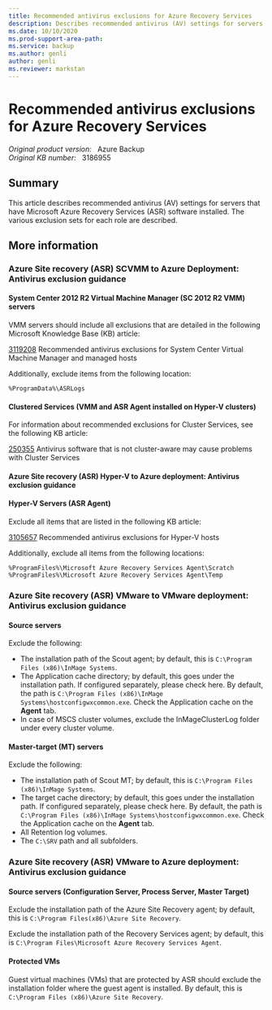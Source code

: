 ```yaml
---
title: Recommended antivirus exclusions for Azure Recovery Services
description: Describes recommended antivirus (AV) settings for servers that have Microsoft Azure Recovery Services (ASR) software installed. The various exclusion sets for each role are described.
ms.date: 10/10/2020
ms.prod-support-area-path: 
ms.service: backup
ms.author: genli
author: genli
ms.reviewer: markstan
---
```

# Recommended antivirus exclusions for Azure Recovery Services

_Original product version:_ &nbsp; Azure Backup  
_Original KB number:_ &nbsp; 3186955

## Summary

This article describes recommended antivirus (AV) settings for servers that have Microsoft Azure Recovery Services (ASR) software installed. The various exclusion sets for each role are described.

## More information

### Azure Site recovery (ASR) SCVMM to Azure Deployment: Antivirus exclusion guidance

#### System Center 2012 R2 Virtual Machine Manager (SC 2012 R2 VMM) servers 

VMM servers should include all exclusions that are detailed in the following Microsoft Knowledge Base (KB) article:

[3119208](https://support.microsoft.com/help/3119208) Recommended antivirus exclusions for System Center Virtual Machine Manager and managed hosts

Additionally, exclude items from the following location:

`%ProgramData%\ASRLogs`

#### Clustered Services (VMM and ASR Agent installed on Hyper-V clusters) 

For information about recommended exclusions for Cluster Services, see the following KB article:

[250355](https://support.microsoft.com/help/250355) Antivirus software that is not cluster-aware may cause problems with Cluster Services

#### Azure Site recovery (ASR) Hyper-V to Azure deployment: Antivirus exclusion guidance

#### Hyper-V Servers (ASR Agent) 

Exclude all items that are listed in the following KB article:

[3105657](https://support.microsoft.com/help/3105657) Recommended antivirus exclusions for Hyper-V hosts

Additionally, exclude all items from the following locations:

`%ProgramFiles%\Microsoft Azure Recovery Services Agent\Scratch`  
`%ProgramFiles%\Microsoft Azure Recovery Services Agent\Temp`

### Azure Site recovery (ASR) VMware to VMware deployment: Antivirus exclusion guidance

#### Source servers 

Exclude the following:

- The installation path of the Scout agent; by default, this is `C:\Program Files (x86)\InMage Systems`.
- The Application cache directory; by default, this goes under the installation path. If configured separately, please check here. By default, the path is `C:\Program Files (x86)\InMage Systems\hostconfigwxcommon.exe`. Check the Application cache on the **Agent** tab.
- In case of MSCS cluster volumes, exclude the InMageClusterLog folder under every cluster volume.

#### Master-target (MT) servers 

Exclude the following:

- The installation path of Scout MT; by default, this is `C:\Program Files (x86)\InMage Systems`.
- The target cache directory; by default, this goes under the installation path. If configured separately, please check here. By default, the path is `C:\Program Files (x86)\InMage Systems\hostconfigwxcommon.exe`. Check the Application cache on the **Agent** tab.
- All Retention log volumes.
- The `C:\SRV` path and all subfolders.

### Azure Site recovery (ASR) VMware to Azure deployment: Antivirus exclusion guidance

#### Source servers (Configuration Server, Process Server, Master Target) 

Exclude the installation path of the Azure Site Recovery agent; by default, this is `C:\Program Files(x86)\Azure Site Recovery`.

Exclude the installation path of the Recovery Services agent; by default, this is `C:\Program Files\Microsoft Azure Recovery Services Agent`.

#### Protected VMs  

Guest virtual machines (VMs) that are protected by ASR should exclude the installation folder where the guest agent is installed. By default, this is `C:\Program Files (x86)\Azure Site Recovery`.
